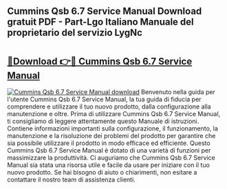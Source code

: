 ## Cummins Qsb 6.7 Service Manual Download gratuit PDF - Part-Lgo Italiano Manuale del proprietario del servizio LygNc

# <h2><a href="http://df9m5e.blite.top/?on=Cummins+Qsb+6.7+Service+Manual">🔗Download 👉🔴 Cummins Qsb 6.7 Service Manual</a></h2>

[![Cummins Qsb 6.7 Service Manual download](https://i.imgur.com/lujVjoI.png)](http://df9m5e.blite.top/?on=Cummins+Qsb+6.7+Service+Manual)
Benvenuto nella guida per l'utente Cummins Qsb 6.7 Service Manual, la tua guida di fiducia per comprendere e utilizzare il tuo nuovo prodotto, dalla configurazione alla manutenzione e oltre. Prima di utilizzare Cummins Qsb 6.7 Service Manual, ti consigliamo di leggere attentamente questo Manuale di istruzioni. Contiene informazioni importanti sulla configurazione, il funzionamento, la manutenzione e la risoluzione dei problemi del prodotto per garantire che sia possibile utilizzare il prodotto in modo efficace ed efficiente. Questo Cummins Qsb 6.7 Service Manual è dotato di una varietà di funzioni per massimizzare la produttività. Ci auguriamo che Cummins Qsb 6.7 Service Manual sia stata una risorsa utile e facile da usare per iniziare con il tuo nuovo prodotto. Se hai bisogno di aiuto o chiarimenti, non esitare a contattare il nostro team di assistenza clienti.
